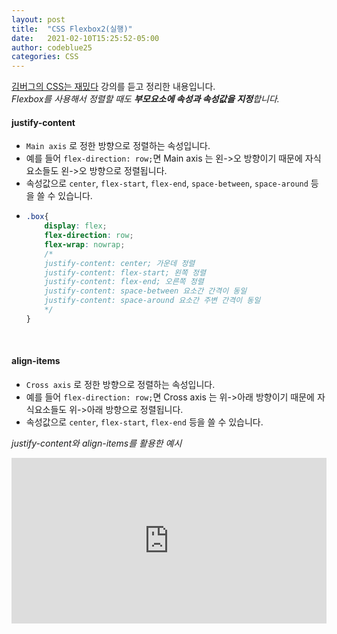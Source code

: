 ```yaml
---
layout: post
title:  "CSS Flexbox2(실행)"
date:   2021-02-10T15:25:52-05:00
author: codeblue25
categories: CSS
---
```


[김버그의 CSS는 재밌다](https://edu.goorm.io/lecture/17829/%EA%B9%80%EB%B2%84%EA%B7%B8%EC%9D%98-css%EB%8A%94-%EC%9E%AC%EB%B0%8C%EB%8B%A4-%EA%B8%B0%EC%B4%88%EB%B6%80%ED%84%B0-%EC%8B%A4%EB%AC%B4-%EB%A0%88%EB%B2%A8%EA%B9%8C%EC%A7%80) 강의를 듣고 정리한 내용입니다.
<br />
*Flexbox를 사용해서 정렬할 때도 **부모요소에 속성과 속성값을 지정**합니다.*<br />

<h4>justify-content</h4>

* `Main axis` 로 정한 방향으로 정렬하는 속성입니다.
* 예를 들어 `flex-direction: row;`면 Main axis 는 왼->오 방향이기 때문에 자식요소들도 왼->오 방향으로 정렬됩니다.
* 속성값으로 `center`, `flex-start`, `flex-end`, `space-between`, `space-around` 등을 쓸 수 있습니다.
* ```css
  .box{
      display: flex;
      flex-direction: row;
      flex-wrap: nowrap;
      /*
      justify-content: center; 가운데 정렬
      justify-content: flex-start; 왼쪽 정렬
      justify-content: flex-end; 오른쪽 정렬
      justify-content: space-between 요소간 간격이 동일
      justify-content: space-around 요소간 주변 간격이 동일
      */
  }
  ```
    <br />

<h4>align-items</h4>

* `Cross axis` 로 정한 방향으로 정렬하는 속성입니다.
* 예를 들어 `flex-direction: row;`면 Cross axis 는 위->아래 방향이기 때문에 자식요소들도 위->아래 방향으로 정렬됩니다.
* 속성값으로 `center`, `flex-start`, `flex-end` 등을 쓸 수 있습니다.
  <br />

*justify-content와 align-items를 활용한 예시*
<iframe height="265" style="width: 100%;" scrolling="no" title="flexbox2.1" src="https://codepen.io/codeblue25/embed/GRNjdzJ?height=265&theme-id=dark&default-tab=css,result" frameborder="no" loading="lazy" allowtransparency="true" allowfullscreen="true">
  See the Pen <a href='https://codepen.io/codeblue25/pen/GRNjdzJ'>flexbox2.1</a> by CHOI SUN YOUNG
  (<a href='https://codepen.io/codeblue25'>@codeblue25</a>) on <a href='https://codepen.io'>CodePen</a>.
<br />

<h4>align-content</h4>

* `Cross axis` 로 정한 방향으로 정렬하는 속성입니다.
* Flexbox 준비 step 중 `flex-wrap: wrap;` 인데 **부모요소 크기 < 자식요소 크기** 일때, `align-items`와의 차이점이 나타납니다.

<iframe height="265" style="width: 100%;" scrolling="no" title="Flexbox2.2" src="https://codepen.io/codeblue25/embed/KKNgROy?height=265&theme-id=dark&default-tab=css,result" frameborder="no" loading="lazy" allowtransparency="true" allowfullscreen="true">
  See the Pen <a href='https://codepen.io/codeblue25/pen/KKNgROy'>Flexbox2.2</a> by CHOI SUN YOUNG
  (<a href='https://codepen.io/codeblue25'>@codeblue25</a>) on <a href='https://codepen.io'>CodePen</a>.

* 만약 의도한 것이 위와 같은 모양이 아니라, **부모요소 전체를 가로지르는 Cross axis를 기준으로** Flex 정렬을 하고 싶을 때 `align-content`를 사용합니다.

<iframe height="265" style="width: 100%;" scrolling="no" title="Flexbox2.3" src="https://codepen.io/codeblue25/embed/PobGaGW?height=265&theme-id=dark&default-tab=css,result" frameborder="no" loading="lazy" allowtransparency="true" allowfullscreen="true">
  See the Pen <a href='https://codepen.io/codeblue25/pen/PobGaGW'>Flexbox2.3</a> by CHOI SUN YOUNG
  (<a href='https://codepen.io/codeblue25'>@codeblue25</a>) on <a href='https://codepen.io'>CodePen</a>.
  <br />